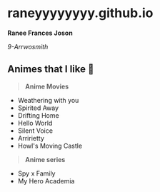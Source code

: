 # raneyyyyyyyy.github.io
**Ranee Frances Joson**

*9-Arrwosmith*
## Animes that I like 🌸
>**Anime Movies**
- Weathering with you
- Spirited Away
- Drifting Home
- Hello World
- Silent Voice
- Arririetty
- Howl's Moving Castle
>**Anime series**
- Spy x Family
- My Hero Academia
